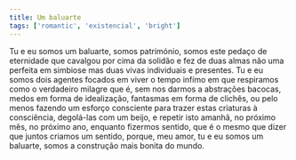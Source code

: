 ```yaml
---
title: Um baluarte
tags: ['romantic', 'existencial', 'bright']
---
```


Tu e eu somos um baluarte, somos património, somos este pedaço de eternidade que cavalgou por cima da solidão e fez de duas almas não uma perfeita em simbiose mas duas vivas individuais e presentes. Tu e eu somos dois agentes focados em viver o tempo infímo em que respiramos como o verdadeiro milagre que é, sem nos darmos a abstrações bacocas, medos em forma de idealização, fantasmas em forma de clichês, ou pelo menos fazendo um esforço consciente para trazer estas criaturas à consciência, degolá-las com um beijo, e repetir isto amanhã, no próximo mês, no próximo ano, enquanto fizermos sentido, que é o mesmo que dizer que juntos criamos um sentido, porque, meu amor, tu e eu somos um baluarte, somos a construção mais bonita do mundo.

